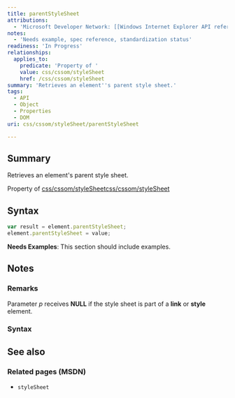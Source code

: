 ```yaml
---
title: parentStyleSheet
attributions:
  - 'Microsoft Developer Network: [[Windows Internet Explorer API reference](http://msdn.microsoft.com/en-us/library/ie/hh828809%28v=vs.85%29.aspx) Article]'
notes:
  - 'Needs example, spec reference, standardization status'
readiness: 'In Progress'
relationships:
  applies_to:
    predicate: 'Property of '
    value: css/cssom/styleSheet
    href: /css/cssom/styleSheet
summary: 'Retrieves an element''s parent style sheet.'
tags:
  - API
  - Object
  - Properties
  - DOM
uri: css/cssom/styleSheet/parentStyleSheet

---
```

## <span>Summary</span>

Retrieves an element's parent style sheet.

Property of [css/cssom/styleSheet](/css/cssom/styleSheet)[css/cssom/styleSheet](/css/cssom/styleSheet)

## <span>Syntax</span>

``` js
var result = element.parentStyleSheet;
element.parentStyleSheet = value;
```

**Needs Examples**: This section should include examples.

## <span>Notes</span>

### <span>Remarks</span>

Parameter *p* receives **NULL** if the style sheet is part of a **link** or **style** element.

### <span>Syntax</span>

## <span>See also</span>

### <span>Related pages (MSDN)</span>

-   `styleSheet`

